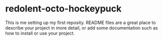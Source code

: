 # redolent-octo-hockeypuck
This is me setting up my first reposity.
README files are a great place to describe your project in more detail, or add some documentation such as how to install or use your project.
